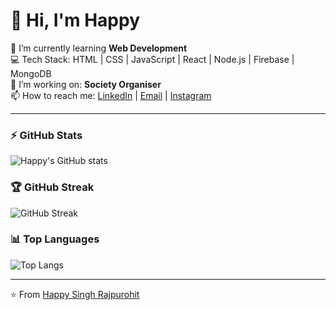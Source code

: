 # 👋 Hi, I'm Happy  

🌱 I’m currently learning **Web Development**  
💻 Tech Stack: HTML | CSS | JavaScript | React | Node.js | Firebase | MongoDB  
🚀 I’m working on: **Society Organiser**  
📫 How to reach me: [LinkedIn]([https://linkedin.com/in/yourprofile](https://www.linkedin.com/in/happy-singh-rajpurohit/)) | [Email](mailto:happyrajpurohit2006@gmail.com) | [Instagram](https://www.instagram.com/HappyRajpurohit10/)

---

### ⚡ GitHub Stats
![Happy's GitHub stats](https://github-readme-stats.vercel.app/api?username=Happy-Singh-Rajpurohit&show_icons=true&theme=radical)

### 🏆 GitHub Streak
![GitHub Streak](https://streak-stats.demolab.com/?user=Happy-Singh-Rajpurohit&theme=radical)

### 📊 Top Languages
![Top Langs](https://github-readme-stats.vercel.app/api/top-langs/?username=Happy-Singh-Rajpurohit&layout=compact&theme=radical)

---
⭐ From [Happy Singh Rajpurohit](https://github.com/Happy-Singh-Rajpurohit)
